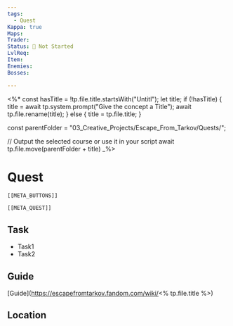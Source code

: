 ```yaml
---
tags:
  - Quest
Kappa: true
Maps: 
Trader: 
Status: 🛑 Not Started
LvlReq: 
Item: 
Enemies: 
Bosses:

---
```

<%*
const hasTitle = !tp.file.title.startsWith("Untitl");
let title;
if (!hasTitle) {
	title = await tp.system.prompt("Give the concept a Title");
	await tp.file.rename(title);
} else {
	title = tp.file.title;
}

const parentFolder = "03_Creative_Projects/Escape_From_Tarkov/Quests/";

// Output the selected course or use it in your script
await tp.file.move(parentFolder + title)
_%>
# Quest
```meta-bind-embed
[[META_BUTTONS]]
```
```meta-bind-embed
[[META_QUEST]]
```
## Task

* Task1
* Task2

## Guide

[Guide](https://escapefromtarkov.fandom.com/wiki/<% tp.file.title %>)
## Location

